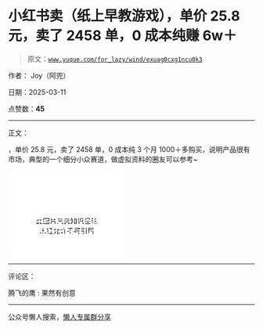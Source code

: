 # 小红书卖（纸上早教游戏），单价 25.8 元，卖了 2458 单，0 成本纯赚 6w＋

> 原文：[`www.yuque.com/for_lazy/wind/exuag0cxg1ncu0k3`](https://www.yuque.com/for_lazy/wind/exuag0cxg1ncu0k3)

作者： Joy（阿兜）

日期：2025-03-11

点赞数：**45**

* * *

正文：

，单价 25.8 元，卖了 2458 单，0 成本纯 3 个月 1000＋多购买，说明产品很有市场，典型的一个细分小众赛道，做虚拟资料的圈友可以参考~

![](img/1ba0568f6636bb0ecae1008f7a4003ef.png "None")

* * *

评论区：

腾飞的鹰 : 果然有创意

* * *

公众号懒人搜索，[懒人专属群分享](https://lazybook.fun/#/blog/group)